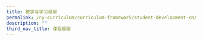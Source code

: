 ```yaml
---
title: 教学与学习框架
permalink: /ny-curriculum/curriculum-framework/student-development-cn/
description: ""
third_nav_title: 课程框架
---
```

